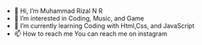- 👋 Hi, I’m Muhammad Rizal N R
- 👀 I’m interested in Coding, Music, and Game
- 🌱 I’m currently learning Coding with Html,Css, and JavaScript
- 📫 How to reach me You can reach me on instagram

